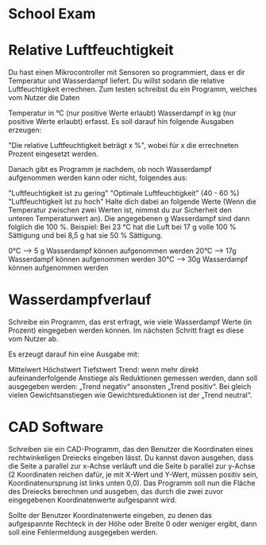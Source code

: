 # School Exam

# Relative Luftfeuchtigkeit
Du hast einen Mikrocontroller mit Sensoren so programmiert, dass er dir Temperatur und Wasserdampf liefert. Du willst sodann die relative Luftfeuchtigkeit errechnen. Zum testen schreibst du ein Programm, welches vom Nutzer die Daten

Temperatur in °C (nur positive Werte erlaubt)
Wasserdampf in kg (nur positive Werte erlaubt)
erfasst. Es soll darauf hin folgende Ausgaben erzeugen:

"Die relative Luftfeuchtigkeit beträgt x %", wobei für x die errechneten Prozent eingesetzt werden.

Danach gibt es Programm je nachdem, ob noch Wasserdampf aufgenommen werden kann oder nicht, folgendes aus:

"Luftfeuchtigkeit ist zu gering"
"Optimale Luftfeuchtigkeit" (40 - 60 %)
"Luftfeuchtigkeit ist zu hoch"
Halte dich dabei an folgende Werte (Wenn die Temperatur zwischen zwei Werten ist, nimmst du zur Sicherheit den unteren Temperaturwert an). Die angegebenen g Wasserdampf sind dann folglich die 100 %. Beispiel: Bei 23 °C hat die Luft bei 17 g volle 100 % Sättigung und bei 8,5 g hat sie 50 % Sättigung.

0°C --> 5 g Wasserdampf können aufgenommen werden
20°C --> 17g Wasserdampf können aufgenommen werden
30°C --> 30g Wasserdampf können aufgenommen werden

# Wasserdampfverlauf
Schreibe ein Programm, das erst erfragt, wie viele Wasserdampf Werte (in Prozent) eingegeben werden können. Im nächsten Schritt fragt es diese vom Nutzer ab.

Es erzeugt darauf hin eine Ausgabe mit:

Mittelwert
Höchstwert
Tiefstwert
Trend: wenn mehr direkt aufeinanderfolgende Anstiege
als Reduktionen gemessen werden, dann soll ausgegeben
werden: „Trend negativ“ ansonsten „Trend
positiv“. Bei gleich vielen Gewichtsanstiegen wie
Gewichtsreduktionen ist der „Trend neutral“.

# CAD Software
Schreiben sie ein CAD-Programm, das den Benutzer die Koordinaten eines rechtwinkeligen Dreiecks eingeben lässt. Du kannst davon ausgehen, dass die Seite a parallel zur x-Achse verläuft und die Seite b parallel zur y-Achse (2 Koordinaten reichen dafür, je mit X-Wert und Y-Wert, müssen positiv sein, Koordinatenursprung ist links unten 0,0). Das Programm soll nun die Fläche des Dreiecks berechnen und ausgeben, das durch die zwei zuvor eingegebenen Koordinatenwerte aufgespannt wird.


Sollte der Benutzer Koordinatenwerte eingeben, zu denen das aufgespannte Rechteck in der Höhe oder Breite 0 oder weniger ergibt, dann soll eine Fehlermeldung ausgegeben werden.
